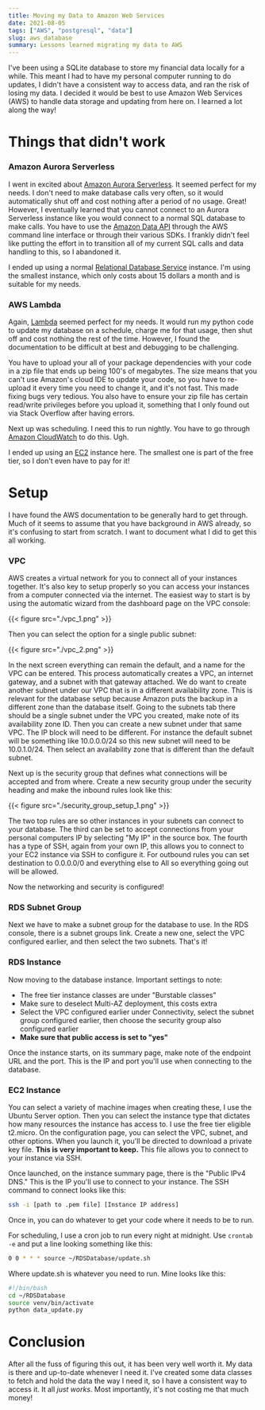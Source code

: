```yaml
---
title: Moving my Data to Amazon Web Services
date: 2021-08-05
tags: ["AWS", "postgresql", "data"]
slug: aws_database
summary: Lessons learned migrating my data to AWS
---
```


I've been using a SQLite database to store my financial data locally for a while. This meant I had to have my personal computer running to do updates, I didn't have a consistent way to access data, and ran the risk of losing my data. I decided it would be best to use Amazon Web Services (AWS) to handle data storage and updating from here on. I learned a lot along the way!

# Things that didn't work

### Amazon Aurora Serverless

I went in excited about [Amazon Aurora Serverless](https://aws.amazon.com/rds/aurora/serverless/). It seemed perfect for my needs. I don't need to make database calls very often, so it would automatically shut off and cost nothing after a period of no usage. Great! However, I eventually learned that you cannot connect to an Aurora Serverless instance like you would connect to a normal SQL database to make calls. You have to use the [Amazon Data API](https://docs.aws.amazon.com/AmazonRDS/latest/AuroraUserGuide/data-api.html) through the AWS command line interface or through their various SDKs. I frankly didn't feel like putting the effort in to transition all of my current SQL calls and data handling to this, so I abandoned it.

I ended up using a normal [Relational Database Service](https://aws.amazon.com/rds/) instance. I'm using the smallest instance, which only costs about 15 dollars a month and is suitable for my needs.

### AWS Lambda

Again, [Lambda](https://aws.amazon.com/lambda/) seemed perfect for my needs. It would run my python code to update my database on a schedule, charge me for that usage, then shut off and cost nothing the rest of the time. However, I found the documentation to be difficult at best and debugging to be challenging.

You have to upload your all of your package dependencies with your code in a zip file that ends up being 100's of megabytes. The size means that you can't use Amazon's cloud IDE to update your code, so you have to re-upload it every time you need to change it, and it's not fast. This made fixing bugs very tedious. You also have to ensure your zip file has certain read/write privileges before you upload it, something that I only found out via Stack Overflow after having errors.

Next up was scheduling. I need this to run nightly. You have to go through [Amazon CloudWatch](https://docs.aws.amazon.com/AmazonCloudWatch/latest/events/RunLambdaSchedule.html) to do this. Ugh.

I ended up using an [EC2](https://aws.amazon.com/ec2/) instance here. The smallest one is part of the free tier, so I don't even have to pay for it! 

# Setup

I have found the AWS documentation to be generally hard to get through. Much of it seems to assume that you have background in AWS already, so it's confusing to start from scratch. I want to document what I did to get this all working.

### VPC

AWS creates a virtual network for you to connect all of your instances together. It's also key to setup properly so you can access your instances from a computer connected via the internet. The easiest way to start is by using the automatic wizard from the dashboard page on the VPC console:

{{< figure src="./vpc_1.png" >}}

Then you can select the option for a single public subnet:

{{< figure src="./vpc_2.png" >}}

In the next screen everything can remain the default, and a name for the VPC can be entered. This process automatically creates a VPC, an internet gateway, and a subnet with that gateway attached. We do want to create another subnet under our VPC that is in a different availability zone. This is relevant for the database setup because Amazon puts the backup in a different zone than the database itself. Going to the subnets tab there should be a single subnet under the VPC you created, make note of its availability zone ID. Then you can create a new subnet under that same VPC. The IP block will need to be different. For instance the default subnet will be something like 10.0.0.0/24 so this new subnet will need to be 10.0.1.0/24. Then select an availability zone that is different than the default subnet.

Next up is the security group that defines what connections will be accepted and from where. Create a new security group under the security heading and make the inbound rules look like this:

{{< figure src="./security_group_setup_1.png" >}}

The two top rules are so other instances in your subnets can connect to your database. The third can be set to accept connections from your personal computers IP by selecting "My IP" in the source box. The fourth has a type of SSH, again from your own IP, this allows you to connect to your EC2 instance via SSH to configure it. For outbound rules you can set destination to 0.0.0.0/0 and everything else to All so everything going out will be allowed.

Now the networking and security is configured!

### RDS Subnet Group

Next we have to make a subnet group for the database to use. In the RDS console, there is a subnet groups link. Create a new one, select the VPC configured earlier, and then select the two subnets. That's it!

### RDS Instance

Now moving to the database instance. Important settings to note:
- The free tier instance classes are under "Burstable classes"
- Make sure to deselect Multi-AZ deployment, this costs extra
- Select the VPC configured earlier under Connectivity, select the subnet group configured earlier, then choose the security group also configured earlier
- **Make sure that public access is set to "yes"**

Once the instance starts, on its summary page, make note of the endpoint URL and the port. This is the IP and port you'll use when connecting to the database.

### EC2 Instance

You can select a variety of machine images when creating these, I use the Ubuntu Server option. Then you can select the instance type that dictates how many resources the instance has access to. I use the free tier eligible t2.micro. On the configuration page, you can select the VPC, subnet, and other options. When you launch it, you'll be directed to download a private key file. **This is very important to keep.** This file allows you to connect to your instance via SSH.

Once launched, on the instance summary page, there is the "Public IPv4 DNS." This is the IP you'll use to connect to your instance. The SSH command to connect looks like this:
```bash
ssh -i [path to .pem file] [Instance IP address]
```

Once in, you can do whatever to get your code where it needs to be to run.

For scheduling, I use a cron job to run every night at midnight. Use `crontab -e` and put a line looking something like this:

```bash
0 0 * * * source ~/RDSDatabase/update.sh
```  
Where update.sh is whatever you need to run. Mine looks like this:

```bash
#!/bin/bash
cd ~/RDSDatabase
source venv/bin/activate
python data_update.py
```  

# Conclusion

After all the fuss of figuring this out, it has been very well worth it. My data is there and up-to-date whenever I need it. I've created some data classes to fetch and hold the data the way I need it, so I have a consistent way to access it. It all *just works*. Most importantly, it's not costing me that much money!